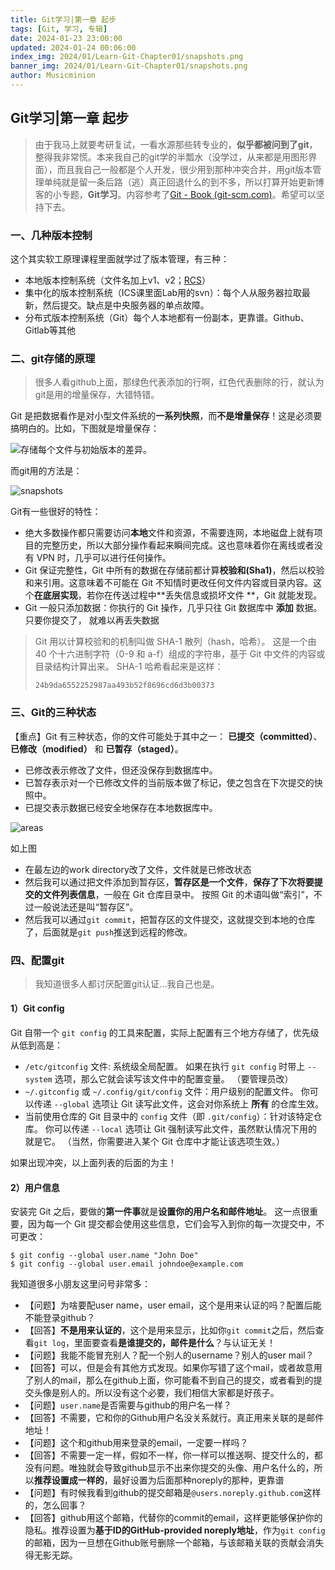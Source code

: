 ```yaml
---
title: Git学习|第一章 起步
tags: [Git, 学习, 专辑]
date: 2024-01-23 23:00:00
updated: 2024-01-24 00:06:00
index_img: 2024/01/Learn-Git-Chapter01/snapshots.png
banner_img: 2024/01/Learn-Git-Chapter01/snapshots.png
author: Musicminion
---
```


## Git学习|第一章 起步

> 由于我马上就要考研复试，一看水源那些转专业的，**似乎都被问到了git**，整得我非常慌。本来我自己的git学的半瓢水（没学过，从来都是用图形界面），而且我自己一般都是个人开发，很少用到那种冲突合并，用git版本管理单纯就是留一条后路（逃）真正回退什么的到不多，所以打算开始更新博客的小专题，**Git学习**。内容参考了[Git - Book (git-scm.com)](https://git-scm.com/book/zh/v2)。希望可以坚持下去。

### 一、几种版本控制

这个其实软工原理课程里面就学过了版本管理，有三种：

- 本地版本控制系统（文件名加上v1、v2；[RCS](https://www.gnu.org/software/rcs/)）
- 集中化的版本控制系统（ICS课里面Lab用的svn）：每个人从服务器拉取最新，然后提交。缺点是中央服务器的单点故障。 
- 分布式版本控制系统（Git）每个人本地都有一份副本，更靠谱。Github、Gitlab等其他

### 二、git存储的原理

> 很多人看github上面，那绿色代表添加的行啊，红色代表删除的行，就认为git是用的增量保存，大错特错。

Git 是把数据看作是对小型文件系统的**一系列快照**，而**不是增量保存**！这是必须要搞明白的。比如，下图就是增量保存：

![存储每个文件与初始版本的差异。](./deltas.png)

而git用的方法是：

![snapshots](./snapshots.png)

Git有一些很好的特性：

- 绝大多数操作都只需要访问**本地**文件和资源，不需要连网，本地磁盘上就有项目的完整历史，所以大部分操作看起来瞬间完成。这也意味着你在离线或者没有 VPN 时，几乎可以进行任何操作。
-  Git 保证完整性，Git 中所有的数据在存储前都计算**校验和(Sha1)**，然后以校验和来引用。这意味着不可能在 Git 不知情时更改任何文件内容或目录内容。这个**在底层实现**，若你在传送过程中**丢失信息或损坏文件 **，Git 就能发现。
- Git 一般只添加数据：你执行的 Git 操作，几乎只往 Git 数据库中 **添加** 数据。只要你提交了， 就难以再丢失数据

> Git 用以计算校验和的机制叫做 SHA-1 散列（hash，哈希）。 这是一个由 40 个十六进制字符（0-9 和 a-f）组成的字符串，基于 Git 中文件的内容或目录结构计算出来。 SHA-1 哈希看起来是这样：
>
> ```
> 24b9da6552252987aa493b52f8696cd6d3b00373
> ```

### 三、Git的三种状态

【重点】Git 有三种状态，你的文件可能处于其中之一： **已提交（committed）**、**已修改（modified）** 和 **已暂存（staged）**。

- 已修改表示修改了文件，但还没保存到数据库中。
- 已暂存表示对一个已修改文件的当前版本做了标记，使之包含在下次提交的快照中。
- 已提交表示数据已经安全地保存在本地数据库中。

![areas](./areas.png)

如上图

- 在最左边的work directory改了文件，文件就是已修改状态
- 然后我可以通过把文件添加到暂存区，**暂存区是一个文件**，**保存了下次将要提交的文件列表信息**，一般在 Git 仓库目录中。 按照 Git 的术语叫做“索引”，不过一般说法还是叫“暂存区”。
- 然后我可以通过`git commit`，把暂存区的文件提交，这就提交到本地的仓库了，后面就是`git push`推送到远程的修改。

### 四、配置git

> 我知道很多人都讨厌配置git认证...我自己也是。

#### 1）Git config

Git 自带一个 `git config` 的工具来配置，实际上配置有三个地方存储了，优先级从低到高是：

- `/etc/gitconfig` 文件: 系统级全局配置。 如果在执行 `git config` 时带上 `--system` 选项，那么它就会读写该文件中的配置变量。 （要管理员改）
- `~/.gitconfig` 或 `~/.config/git/config` 文件：用户级别的配置文件。 你可以传递 `--global` 选项让 Git 读写此文件，这会对你系统上 **所有** 的仓库生效。
- 当前使用仓库的 Git 目录中的 `config` 文件（即 `.git/config`）：针对该特定仓库。 你可以传递 `--local` 选项让 Git 强制读写此文件，虽然默认情况下用的就是它。 （当然，你需要进入某个 Git 仓库中才能让该选项生效。）

如果出现冲突，以上面列表的后面的为主！

#### 2）用户信息

安装完 Git 之后，要做的**第一件事**就是**设置你的用户名和邮件地址**。 这一点很重要，因为每一个 Git 提交都会使用这些信息，它们会写入到你的每一次提交中，不可更改：

```console
$ git config --global user.name "John Doe"
$ git config --global user.email johndoe@example.com
```

我知道很多小朋友这里问号非常多：

- 【问题】为啥要配user name，user email，这个是用来认证的吗？配置后能不能登录github？
- 【回答】**不是用来认证的**，这个是用来显示，比如你`git commit`之后，然后查看`git log`，里面要查看**是谁提交的，邮件是什么**？与认证无关！
- 【问题】我能不能冒充别人？配一个别人的username？别人的user mail？
- 【回答】可以，但是会有其他方式发现。如果你写错了这个mail，或者故意用了别人的mail，那么在github上面，你可能看不到自己的提交，或者看到的提交头像是别人的。所以没有这个必要，我们相信大家都是好孩子。
- 【问题】`user.name`是否需要与github的用户名一样？
- 【回答】不需要，它和你的Github用户名没关系就行。真正用来关联的是邮件地址！
- 【问题】这个和github用来登录的email，一定要一样吗？
- 【回答】不需要一定一样，假如不一样，你一样可以推送啊、提交什么的，都没有问题。唯独就会导致github显示不出来你提交的头像、用户名什么的，所以**推荐设置成一样的**，最好设置为后面那种noreply的那种，更靠谱
- 【问题】有时候我看到github的提交邮箱是`@users.noreply.github.com`这样的，怎么回事？
- 【回答】github用这个邮箱，代替你的commit的email，这样更能够保护你的隐私。推荐设置为**基于ID的GitHub-provided noreply地址**，作为`git config`的邮箱，因为一旦想在Github账号删除一个邮箱，与该邮箱关联的贡献会消失得无影无踪。

